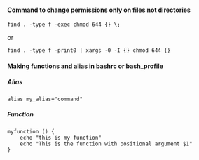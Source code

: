 #### Command to change permissions only on files not directories

`find . -type f -exec chmod 644 {} \;`

or 

`find . -type f -print0 | xargs -0 -I {} chmod 644 {}`

#### Making functions and alias in bashrc or bash_profile

##### Alias

`alias my_alias="command"`

##### Function

```
myfunction () {
    echo "this is my function"
    echo "This is the function with positional argument $1"
}
```

